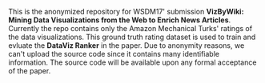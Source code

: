 This is the anonymized repository for WSDM17' submission **VizByWiki: Mining Data Visualizations from the Web to Enrich
News Articles**. Currently the repo contains only the Amazon Mechanical Turks' ratings of the data visualizations. This ground truth rating dataset is used to train and evluate the **DataViz Ranker** in the paper. Due to anonymity reasons, we can't upload the source code since it contains many identifiable information. The source code will be available upon any formal acceptance of the paper.
